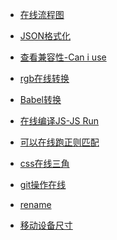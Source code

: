 <!--
 * @Author: your name
 * @Date: 2020-12-25 17:24:22
 * @LastEditTime: 2020-12-25 17:46:01
 * @LastEditors: Please set LastEditors
 * @Description: In User Settings Edit
 * @FilePath: /study/docs/notes/feTool.md
-->
* [在线流程图](https://gitmind.cn/)

* [JSON格式化](https://www.json.cn/)

* [查看兼容性-Can i use](https://caniuse.com/)

* [rgb在线转换](https://tool.ip138.com/rgbhex/)

* [Babel转换](https://babeljs.io/repl#?browsers=&build=&builtIns=false&spec=false&loose=false&code_lz=Q&debug=false&forceAllTransforms=false&shippedProposals=false&circleciRepo=&evaluate=true&fileSize=false&timeTravel=false&sourceType=module&lineWrap=false&presets=es2015%2Creact%2Cstage-2&prettier=false&targets=&version=7.5.5&externalPlugins=)

* [在线编译JS-JS Run](https://jsrun.net/new)

* [可以在线跑正则匹配](https://regexr.com/)

* [css在线三角](https://cssarrowplease.com/)

* [git操作在线](https://learngitbranching.js.org/?locale=zh_CN)

* [rename](https://unbug.github.io/codelf/)

* [移动设备尺寸](http://screensiz.es/)